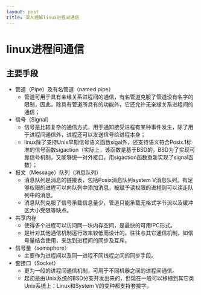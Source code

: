 ```yaml
---
layout: post
title: 深入理解linux进程间通信
---
```


# linux进程间通信

## 主要手段
- 管道（Pipe）及有名管道（named pipe）
    - 管道可用于具有亲缘关系进程间的通信，有名管道克服了管道没有名字的限制，因此，除具有管道所具有的功能外，它还允许无亲缘关系进程间的通信；
- 信号（Signal）
    - 信号是比较复杂的通信方式，用于通知接受进程有某种事件发生，除了用于进程间通信外，进程还可以发送信号给进程本身；
    - linux除了支持Unix早期信号语义函数sigal外，还支持语义符合Posix.1标准的信号函数sigaction（实际上，该函数是基于BSD的，BSD为了实现可靠信号机制，又能够统一对外接口，用sigaction函数重新实现了signal函数）；
- 报文（Message）队列（消息队列）
    - 消息队列是消息的链接表，包括Posix消息队列system V消息队列。有足够权限的进程可以向队列中添加消息，被赋予读权限的进程则可以读走队列中的消息。
    - 消息队列克服了信号承载信息量少，管道只能承载无格式字节流以及缓冲区大小受限等缺点。
- 共享内存
    - 使得多个进程可以访问同一块内存空间，是最快的可用IPC形式。
    - 是针对其他通信机制运行效率较低而设计的。往往与其它通信机制，如信号量结合使用，来达到进程间的同步及互斥。
- 信号量（semaphore）
    - 主要作为进程间以及同一进程不同线程之间的同步手段。
- 套接口（Socket）
    - 更为一般的进程间通信机制，可用于不同机器之间的进程间通信。
    - 起初是由Unix系统的BSD分支开发出来的，但现在一般可以移植到其它类Unix系统上：Linux和System V的变种都支持套接字。